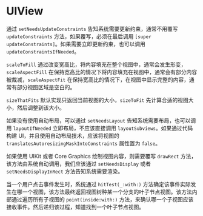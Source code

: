 

# UIView

通过 `setNeedsUpdateConstraints` 告知系统需要更新约束，通常不用覆写 `updateConstraints` 方法，如果覆写，必须在最后调用 `[super updateConstraints]`。如果需要立即更新约束，也可以调用 `updateConstraintsIfNeeded`。

`scaleToFill` 通过改变宽高比，将内容填充在整个视图中，通常会发生形变，`scaleAspectFill` 在保持宽高比的情况下将内容填充在视图中，通常会有部分内容被裁减，`scaleAspectFit` 在保持宽高比的情况下，在视图中显示完整的内容，通常有部分视图区域是空白的。

`sizeThatFits` 默认实现只返回当前视图的大小，`sizeToFit` 先计算合适的视图大小，然后调整到该大小。

如果没有使用自动布局，可以通过 `setNeedsLayout` 告知系统需要布局，也可以调用 `layoutIfNeeded` 立即布局，不应该直接调用 `layoutSubviews`。如果通过代码构建 UI，并且使用自动布局技术，应该将视图的 `translatesAutoresizingMaskIntoConstraints` 属性置为 `false`。

如果使用 UIKit 或者 Core Graphics 绘制视图内容，则需要覆写 `drawRect` 方法，该方法由系统自动调用，我们应该通过 `setNeedsDisplay` 或者 `setNeedsDisplayInRect` 方法告知系统需要渲染。

当一个用户点击事件发生时，系统通过 `hitTest(_:with:)` 方法确定该事件实际发生在哪一个视图，该方法最终返回视图树种某一个分支的叶子节点视图。该方法内部通过遍历所有子视图的 `point(inside:with:)` 方法，来确认哪一个子视图应该接收事件。然后递归该过程，知道找到一个叶子节点视图。
